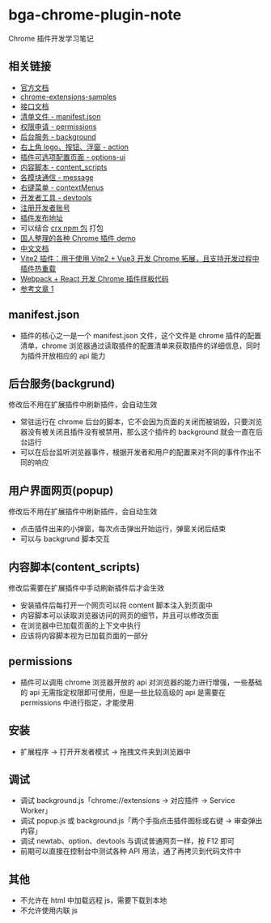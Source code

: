 # bga-chrome-plugin-note

Chrome 插件开发学习笔记

## 相关链接

- [官方文档](https://developer.chrome.com/docs/extensions/mv3/getstarted)
- [chrome-extensions-samples](https://github.com/GoogleChrome/chrome-extensions-samples)
- [接口文档](https://developer.chrome.com/docs/extensions/reference/)
- [清单文件 - manifest.json](https://developer.chrome.com/docs/extensions/mv3/manifest/)
- [权限申请 - permissions](https://developer.chrome.com/docs/extensions/reference/permissions/)
- [后台服务 - background](https://developer.chrome.com/docs/extensions/mv3/service_workers/)
- [右上角 logo、按钮、浮窗 - action](https://developer.chrome.com/docs/extensions/reference/action/)
- [插件可选项配置页面 - options-ui](https://developer.chrome.com/docs/extensions/mv3/options/)
- [内容脚本 - content_scripts](https://developer.chrome.com/docs/extensions/mv3/content_scripts/)
- [各模块通信 - message](https://developer.chrome.com/docs/extensions/mv3/messaging/)
- [右键菜单 - contextMenus](https://developer.chrome.com/docs/extensions/reference/contextMenus/)
- [开发者工具 - devtools](https://developer.chrome.com/docs/extensions/mv3/devtools/)
- [注册开发者账号](https://chrome.google.com/webstore/devconsole)
- [插件发布地址](https://developer.chrome.com/docs/webstore/publish/)
- 可以结合 [crx npm 包](https://www.npmjs.com/package/crx) 打包
- [国人整理的各种 Chrome 插件 demo](https://github.com/sxei/chrome-plugin-demo)
- [中文文档](https://github.com/facert/chrome-extension-guide)
- [Vite2 插件：用于使用 Vite2 + Vue3 开发 Chrome 拓展，且支持开发过程中插件热重载](https://github.com/yeqisong/vite-plugin-vue-crx3)
- [Webpack + React 开发 Chrome 插件样板代码](https://github.com/lxieyang/chrome-extension-boilerplate-react)
- [参考文章 1](https://github.com/0326/iBookmark/wiki)

## manifest.json

- 插件的核心之一是一个 manifest.json 文件，这个文件是 chrome 插件的配置清单，chrome 浏览器通过读取插件的配置清单来获取插件的详细信息，同时为插件开放相应的 api 能力

## 后台服务(backgrund)

修改后不用在扩展插件中刷新插件，会自动生效

- 常驻运行在 chrome 后台的脚本，它不会因为页面的关闭而被销毁，只要浏览器没有被关闭且插件没有被禁用，那么这个插件的 background 就会一直在后台运行
- 可以在后台监听浏览器事件，根据开发者和用户的配置来对不同的事件作出不同的响应

## 用户界面网页(popup)

修改后不用在扩展插件中刷新插件，会自动生效

- 点击插件出来的小弹窗，每次点击弹出开始运行，弹窗关闭后结束
- 可以与 backgrund 脚本交互

## 内容脚本(content_scripts)

修改后需要在扩展插件中手动刷新插件后才会生效

- 安装插件后每打开一个网页可以将 content 脚本注入到页面中
- 内容脚本可以读取浏览器访问的网页的细节，并且可以修改页面
- 在浏览器中已加载页面的上下文中执行
- 应该将内容脚本视为已加载页面的一部分

## permissions

- 插件可以调用 chrome 浏览器开放的 api 对浏览器的能力进行增强，一些基础的 api 无需指定权限即可使用，但是一些比较高级的 api 是需要在 permissions 中进行指定，才能使用

## 安装

- 扩展程序 -> 打开开发者模式 -> 拖拽文件夹到浏览器中

## 调试

- 调试 background.js「chrome://extensions -> 对应插件 -> Service Worker」
- 调试 popup.js 或 background.js「两个手指点击插件图标或右键 -> 审查弹出内容」
- 调试 newtab、option、devtools 与调试普通网页一样，按 F12 即可
- 前期可以直接在控制台中测试各种 API 用法，通了再拷贝到代码文件中

## 其他

- 不允许在 html 中加载远程 js，需要下载到本地
- 不允许使用内联 js
